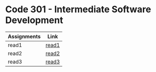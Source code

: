 # Code 301 - Intermediate Software Development

| Assignments|             Link             |
| -----------|------------------------------|
|  read1     |  [read1](read301-1.md)       |
|  read2     |  [read2](read301-2.md)       |
|  read3     |  [read3](read301-3.md)       |
